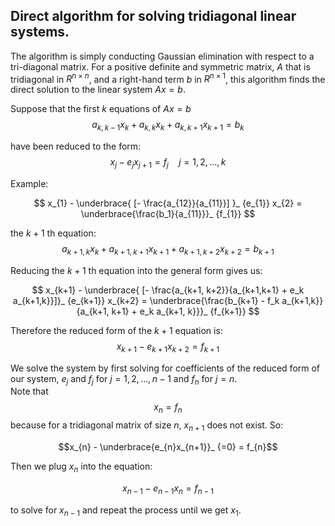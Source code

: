 ## Direct algorithm for solving tridiagonal linear systems. 

The algorithm is simply conducting Gaussian elimination with respect to a tri-diagonal matrix. 
For a positive definite and symmetric matrix, $A$ that is tridiagonal in $R^{n\times n}$, and a right-hand term $b$ in $R^{n\times 1}$, this algorithm finds the direct solution to the linear system $Ax=b$.

Suppose that the first $k$ equations of $Ax=b$
$$a_{k,k-1}x_k + a_{k,k}x_{k} + a_{k,k+1}x_{k+1} = b_{k}$$

have been reduced to the form: 
$$x_{j} - e_{j}x_{j+1} = f_{j} \quad j = 1,2, \dots, k$$

Example: 

$$ x_{1} - \underbrace{ [- \frac{a_{12}}{a_{11}}] }_ {e_{1}} x_{2} = \underbrace{\frac{b_1}{a_{11}}}_ {f_{1}}  $$

the  $k+1$ th equation:
$$a_{k+1,k}x_k + a_{k+1,k+1}x_{k+1} + a_{k+1,k+2}x_{k+2} = b_{k+1}$$

Reducing the $k+1$ th equation into the general form gives us:

$$ x_{k+1} - \underbrace{ [- \frac{a_{k+1, k+2}}{a_{k+1,k+1} + e_k a_{k+1,k}}]}_ {e_{k+1}} x_{k+2} = \underbrace{\frac{b_{k+1} - f_k a_{k+1,k}}{a_{k+1, k+1} + e_k a_{k+1, k}}}_ {f_{k+1}} $$ 

Therefore the reduced form of the $k+1$ equation is:
$$x_{k+1} - e_{k+1}x_{k+2} = f_{k+1}$$

We solve the system by first solving for coefficients of the reduced form of our system, $e_j$ and $f_j$ for $j = 1, 2, \dots, n-1$ and $f_n$ for $j=n$.<br> 
Note that $$x_n = f_n$$ because for a tridiagonal matrix of size $n$, $x_{n+1}$ does not exist. So: 

$$x_{n} - \underbrace{e_{n}x_{n+1}}_ {=0} = f_{n}$$ 


Then we plug $x_n$ into the equation: 

$$x_{n-1} -e_{n-1}x_n = f_{n-1}$$

to solve for $x_{n-1}$ and repeat the process until we get $x_1$.
